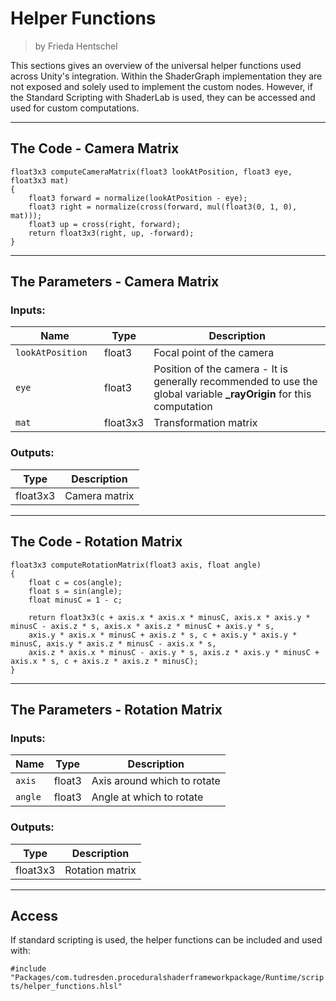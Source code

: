 <div class="container">
    <h1 class="main-heading">Helper Functions</h1>
    <blockquote class="author">by Frieda Hentschel</blockquote>
</div>

This sections gives an overview of the universal helper functions used across Unity's integration. Within the ShaderGraph implementation they are not exposed and solely used to implement the custom nodes. However, if the Standard Scripting with ShaderLab is used, they can be accessed and used for custom computations.

---

## The Code - Camera Matrix

``` hlsl
float3x3 computeCameraMatrix(float3 lookAtPosition, float3 eye, float3x3 mat)
{
    float3 forward = normalize(lookAtPosition - eye);
    float3 right = normalize(cross(forward, mul(float3(0, 1, 0), mat))); 
    float3 up = cross(right, forward);
    return float3x3(right, up, -forward); 
}
```

---

## The Parameters - Camera Matrix

### Inputs:
| Name | Type     | Description |
|-----------------------|----------|-------------|
| `lookAtPosition` <img width=50/>| float3   | Focal point of the camera |
| `eye`        | float3   | Position of the camera - It is generally recommended to use the global variable **_rayOrigin** for this computation |
| `mat`            | float3x3   | Transformation matrix |

### Outputs:
| Type     | Description |
|----------|-------------|
| float3x3   | Camera matrix |

---

## The Code - Rotation Matrix

``` hlsl
float3x3 computeRotationMatrix(float3 axis, float angle)
{
    float c = cos(angle);
    float s = sin(angle);
    float minusC = 1 - c;
    
    return float3x3(c + axis.x * axis.x * minusC, axis.x * axis.y * minusC - axis.z * s, axis.x * axis.z * minusC + axis.y * s,
    axis.y * axis.x * minusC + axis.z * s, c + axis.y * axis.y * minusC, axis.y * axis.z * minusC - axis.x * s,
    axis.z * axis.x * minusC - axis.y * s, axis.z * axis.y * minusC + axis.x * s, c + axis.z * axis.z * minusC);
}
```

---

## The Parameters - Rotation Matrix

### Inputs:
| Name | Type     | Description |
|-----------------------|----------|-------------|
| `axis`  | float3   | Axis around which to rotate |
| `angle`        | float3   | Angle at which to rotate |

### Outputs:
| Type     | Description |
|----------|-------------|
| float3x3   | Rotation matrix |

---

## Access

If standard scripting is used, the helper functions can be included and used with: 

```#include "Packages/com.tudresden.proceduralshaderframeworkpackage/Runtime/scripts/helper_functions.hlsl"```

